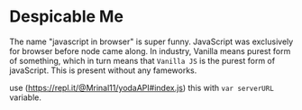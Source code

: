 # Despicable Me

The name "javascript in browser" is super funny. JavaScript was exclusively for browser before node came along. In industry, Vanilla means purest form of something, which in turn means that ```Vanilla JS``` is the purest form of javaScript. This is present without any fameworks.

use (https://repl.it/@Mrinal11/yodaAPI#index.js) this with ```var serverURL``` variable.
